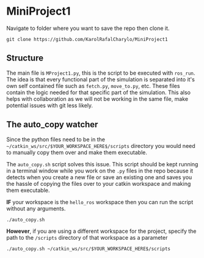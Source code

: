 # MiniProject1

Navigate to folder where you want to save the repo then clone it.

```
git clone https://github.com/KarolRafalCharylo/MiniProject1
```

## Structure

The main file is `MProject1.py`, this is the script to be executed with `ros_run`. The idea is that every functional part of the simulation is separated into it's own self contained file such as `fetch.py`, `move_to.py`, etc. These files contain the logic needed for that specific part of the simulation. This also helps with collaboration as we will not be working in the same file, make potential issues with git less likely.


## The auto_copy watcher

Since the python files need to be in the `~/catkin_ws/src/$YOUR_WORKSPACE_HERE$/scripts` directory you would need to manually copy them over and make them executable.

The `auto_copy.sh` script solves this issue. This script should be kept running in a terminal window while you work on the `.py` files in the repo because it detects when you create a new file or save an existing one and saves you the hassle of copying the files over to your catkin workspace and making them executable.

**IF** your workspace is the `hello_ros` workspace then you can run the script without any arguments.

```
./auto_copy.sh
```

**However**, if you are using a different workspace for the project, specify the path to the `/scripts` directory of that workspace as a parameter

```
./auto_copy.sh ~/catkin_ws/src/$YOUR_WORKSPACE_HERE$/scripts
```
